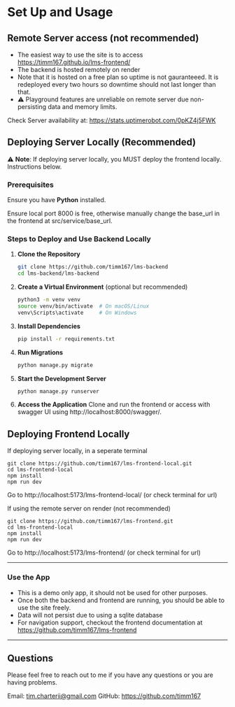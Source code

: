 # Set Up and Usage

## Remote Server access (not recommended)
- The easiest way to use the site is to access https://timm167.github.io/lms-frontend/
- The backend is hosted remotely on render
- Note that it is hosted on a free plan so uptime is not gauranteeed. It is redeployed every two hours so downtime should not last longer than that.
- ⚠️ Playground features are unreliable on remote server due non-persisting data and memory limits.

Check Server availability at: https://stats.uptimerobot.com/0pKZ4j5FWK

## Deploying Server Locally (Recommended)
⚠️ **Note**: If deploying server locally, you MUST deploy the frontend locally. Instructions below.

### Prerequisites
Ensure you have **Python** installed.

Ensure local port 8000 is free, otherwise manually change the base_url in the frontend at src/service/base_url.

### Steps to Deploy and Use Backend Locally

1. **Clone the Repository**
   ```sh
   git clone https://github.com/timm167/lms-backend
   cd lms-backend/lms-backend
   ```

2. **Create a Virtual Environment** (optional but recommended)
   ```sh
   python3 -m venv venv
   source venv/bin/activate  # On macOS/Linux
   venv\Scripts\activate     # On Windows
   ```

3. **Install Dependencies**
   ```sh
   pip install -r requirements.txt
   ```

4. **Run Migrations**
   ```sh
   python manage.py migrate
   ```

6. **Start the Development Server**
   ```sh
   python manage.py runserver
   ```

7. **Access the Application**
   Clone and run the frontend or access with swagger UI using http://localhost:8000/swagger/.

## Deploying Frontend Locally

If deploying server locally, in a seperate terminal

```
git clone https://github.com/timm167/lms-frontend-local.git
cd lms-frontend-local
npm install
npm run dev
```

Go to http://localhost:5173/lms-frontend-local/ (or check terminal for url)

If using the remote server on render (not recommended)

```
git clone https://github.com/timm167/lms-frontend.git
cd lms-frontend-local
npm install
npm run dev
```

Go to http://localhost:5173/lms-frontend/ (or check terminal for url)

--- 
### Use the App

- This is a demo only app, it should not be used for other purposes.
- Once both the backend and frontend are running, you should be able to use the site freely.
- Data will not persist due to using a sqlite database
- For navigation support, checkout the frontend documentation at https://github.com/timm167/lms-frontend

---
## Questions

Please feel free to reach out to me if you have any questions or you are having problems.

Email: tim.charterii@gmail.com
GitHub: https://github.com/timm167
